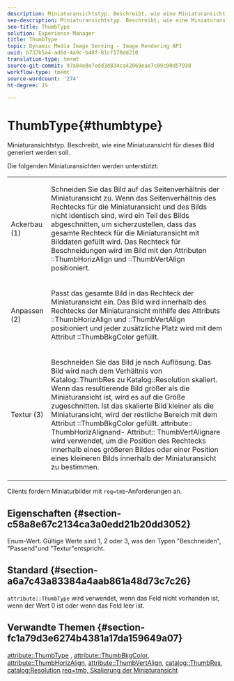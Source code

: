 ```yaml
---
description: Miniaturansichtstyp. Beschreibt, wie eine Miniaturansicht für dieses Bild generiert werden soll.
seo-description: Miniaturansichtstyp. Beschreibt, wie eine Miniaturansicht für dieses Bild generiert werden soll.
seo-title: ThumbType
solution: Experience Manager
title: ThumbType
topic: Dynamic Media Image Serving - Image Rendering API
uuid: b737b5a4-ad6d-4a9c-b48f-81cf170dd210
translation-type: tm+mt
source-git-commit: 97a84e8e7edd3d834ca42069eae7c09c00d57938
workflow-type: tm+mt
source-wordcount: '274'
ht-degree: 1%

---
```



# ThumbType{#thumbtype}

Miniaturansichtstyp. Beschreibt, wie eine Miniaturansicht für dieses Bild generiert werden soll.

Die folgenden Miniaturansichten werden unterstützt:

<table id="simpletable_874E4190A1DC4FB0AE1B2E3734746527"> 
 <tr class="strow"> 
  <td class="stentry"> <p>Ackerbau (1) </p></td> 
  <td class="stentry"> <p>Schneiden Sie das Bild auf das Seitenverhältnis der Miniaturansicht zu. Wenn das Seitenverhältnis des Rechtecks für die Miniaturansicht und des Bilds nicht identisch sind, wird ein Teil des Bilds abgeschnitten, um sicherzustellen, dass das gesamte Rechteck für die Miniaturansicht mit Bilddaten gefüllt wird. Das Rechteck für Beschneidungen wird im Bild mit den Attributen <span class="codeph">::ThumbHorizAlign</span> und <span class="codeph">::ThumbVertAlign</span> positioniert. </p></td> 
 </tr> 
 <tr class="strow"> 
  <td class="stentry"> <p>Anpassen (2) </p></td> 
  <td class="stentry"> <p>Passt das gesamte Bild in das Rechteck der Miniaturansicht ein. Das Bild wird innerhalb des Rechtecks der Miniaturansicht mithilfe des Attributs <span class="codeph">::ThumbHorizAlign</span> und <span class="codeph">::ThumbVertAlign</span> positioniert und jeder zusätzliche Platz wird mit dem Attribut <span class="codeph">::ThumbBkgColor</span> gefüllt. </p></td> 
 </tr> 
 <tr class="strow"> 
  <td class="stentry"> <p>Textur (3) </p></td> 
  <td class="stentry"> <p>Beschneiden Sie das Bild je nach Auflösung. Das Bild wird nach dem Verhältnis von <span class="codeph"> Katalog::ThumbRes</span> zu <span class="codeph"> Katalog::Resolution</span> skaliert. Wenn das resultierende Bild größer als die Miniaturansicht ist, wird es auf die Größe zugeschnitten. Ist das skalierte Bild kleiner als die Miniaturansicht, wird der restliche Bereich mit dem Attribut <span class="codeph">::ThumbBkgColor</span> gefüllt. <span class="codeph"> attribute::</span> ThumbHorizAlignand- <span class="codeph"> Attribut::</span> ThumbVertAlignare wird verwendet, um die Position des Rechtecks innerhalb eines größeren Bildes oder einer Position eines kleineren Bilds innerhalb der Miniaturansicht zu bestimmen. </p></td> 
 </tr> 
</table>

Clients fordern Miniaturbilder mit `req=tmb`-Anforderungen an.

## Eigenschaften {#section-c58a8e67c2134ca3a0edd21b20dd3052}

Enum-Wert. Gültige Werte sind 1, 2 oder 3, was den Typen &quot;Beschneiden&quot;, &quot;Passend&quot;und &quot;Textur&quot;entspricht.

## Standard {#section-a6a7c43a83384a4aab861a48d73c7c26}

`attribute::ThumbType` wird verwendet, wenn das Feld nicht vorhanden ist, wenn der Wert 0 ist oder wenn das Feld leer ist.

## Verwandte Themen {#section-fc1a79d3e6274b4381a17da159649a07}

[attribute::ThumbType](../../../../../../is-api/image-catalog/image-serving-api-ref/c-image-catalog-reference/c-attributes-reference/r-thumbtype.md#reference-329e9dbf3e5f49548d1eb61915b538f5) ,  [attribute::ThumbBkgColor](../../../../../../is-api/image-catalog/image-serving-api-ref/c-image-catalog-reference/c-attributes-reference/r-thumbbkgcolor.md#reference-8e38088e79a54446a9106d0b93c9b31e),  [attribute::ThumbHorizAlign](../../../../../../is-api/image-catalog/image-serving-api-ref/c-image-catalog-reference/c-attributes-reference/r-thumbhorizalign.md#reference-0ae8b88669df4769a9053b22aca33691),  [attribute::ThumbVertAlign](../../../../../../is-api/image-catalog/image-serving-api-ref/c-image-catalog-reference/c-attributes-reference/r-thumbvertalign.md#reference-d47c6b34588c4855b04ad134e472f04f),  [catalog::ThumbRes](../../../../../../is-api/image-catalog/image-serving-api-ref/c-image-catalog-reference/c-image-svg-data-reference/c-image-data-reference/r-thumbres-cat.md#reference-eedb9991397347c3bed5bd0a785c4c69),  [catalog:Resolution](../../../../../../is-api/image-catalog/image-serving-api-ref/c-image-catalog-reference/c-image-svg-data-reference/c-image-data-reference/r-resolution-cat.md#reference-de489f5f36b64bd0831749546f8728e1)  [ ](../../../../../../is-api/http-ref/image-serving-api-ref/c-http-protocol-reference/c-command-reference/r-req/r-req.md#reference-907cdb4a97034db7ad94695f25552e76)  [req=tmb, Skalierung der Miniaturansicht](../../../../../../is-api/http-ref/image-serving-api-ref/c-http-protocol-reference/c-notes-on-server-behavior/r-thumbnail-scaling.md#reference-0f71817f721d4913b34816758d69b07f)
